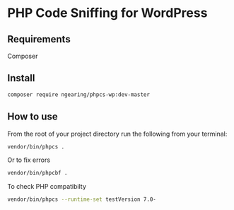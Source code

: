 # PHP Code Sniffing for WordPress

## Requirements

Composer

## Install

```bash
composer require ngearing/phpcs-wp:dev-master
```

## How to use

From the root of your project directory run the following from your terminal:

```bash
vendor/bin/phpcs .
```

Or to fix errors

```bash
vendor/bin/phpcbf .
```

To check PHP compatibilty

```bash
vendor/bin/phpcs --runtime-set testVersion 7.0-
```
